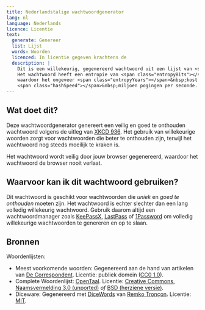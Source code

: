 ```yaml
---
title: Nederlandstalige wachtwoordgenerator
lang: nl
language: Nederlands
licence: Licentie
text:
  generate: Genereer
  list: Lijst
  words: Woorden
  licenced: In licentie gegeven krachtens de
  description: |
    Dit is een willekeurig, gegenereerd wachtwoord uit een lijst van <span class="wordCount"></span>&nbsp;woorden.
    Het wachtwoord heeft een entropie van <span class="entropyBits"></span>&nbsp;bits,
    waardoor het ongeveer <span class="entropyYears"></span>&nbsp;kost om het wachtwoord te kraken met
    <span class="hashSpeed"></span>&nbsp;miljoen pogingen per seconde.
---
```

## Wat doet dit?
Deze wachtwoordgenerator genereert een veilig en goed te onthouden wachtwoord volgens de uitleg van [XKCD 936][xkcd].
Het gebruik van willekeurige woorden zorgt voor wachtwoorden die beter te onthouden zijn,
terwijl het wachtwoord nog steeds moeilijk te kraken is.

Het wachtwoord wordt veilig door jouw browser gegenereerd,
waardoor het wachtwoord de browser nooit verlaat.

## Waarvoor kan ik dit wachtwoord gebruiken?
Dit wachtwoord is geschikt voor wachtwoorden die *uniek* en *goed te onthouden* moeten zijn.
Het wachtwoord is echter slechter dan een lang volledig willekeurig wachtwoord.
Gebruik daarom altijd een wachtwoordmanager zoals [KeePassX][], [LastPass][] of [1Password][] om volledig willekeurige wachtwoorden te genereren en op te slaan.

## Bronnen
Woordenlijsten:

  - Meest voorkomende woorden: Gegenereerd aan de hand van artikelen van [De Correspondent][corr].
    Licentie: publiek domein ([CC0 1.0][cc0-1.0]).
  - Complete Woordenlijst: [OpenTaal][].
    Licentie: [Creative Commons, Naamsvermelding 3.0 (unported)][cc-by-3.0]
    *of*
    [BSD (herziene versie)][bsd-2-clause].
  - Diceware: Gegenereerd met [DiceWords][] van [Remko Tronçon][diceware].
    Licentie: [MIT][mit].

[xkcd]: https://xkcd.com/936
[corr]: https://decorrespondent.nl
[opentaal]: http://www.opentaal.org/bestanden/doc_download/20-woordenlijst-v-210g-voor-openofficeorg-3
[dicewords]: https://github.com/remko/dicewords/
[diceware]: https://el-tramo.be/blog/diceware-nl/
[keepassx]: https://www.keepassx.org/
[lastpass]: https://www.lastpass.com/nl/
[1password]: https://1password.com/
[cc0-1.0]: http://creativecommons.org/publicdomain/zero/1.0/
[cc-by-3.0]: http://creativecommons.org/licenses/by/3.0/legalcode
[bsd-2-clause]: https://opensource.org/licenses/BSD-2-Clause
[mit]: https://opensource.org/licenses/MIT

